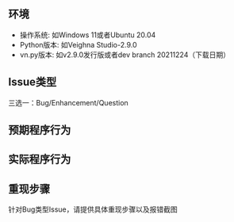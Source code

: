 ## 环境

* 操作系统: 如Windows 11或者Ubuntu 20.04
* Python版本: 如Veighna Studio-2.9.0
* vn.py版本: 如v2.9.0发行版或者dev branch 20211224（下载日期）

## Issue类型
三选一：Bug/Enhancement/Question

## 预期程序行为


## 实际程序行为


## 重现步骤

针对Bug类型Issue，请提供具体重现步骤以及报错截图

